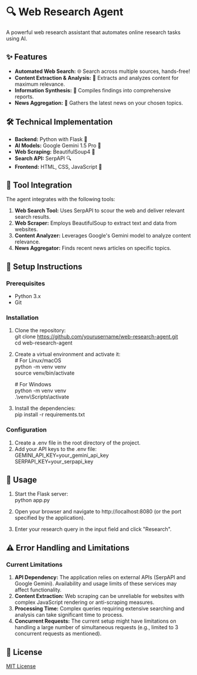 # **🔍 Web Research Agent**

A powerful web research assistant that automates online research tasks using AI.

## **✨ Features**

* **Automated Web Search:** 🌐 Search across multiple sources, hands-free\!  
* **Content Extraction & Analysis:** 🧠 Extracts and analyzes content for maximum relevance.  
* **Information Synthesis:** 📝 Compiles findings into comprehensive reports.  
* **News Aggregation:** 📰 Gathers the latest news on your chosen topics.

## **🛠️ Technical Implementation**

* **Backend:** Python with Flask 🐍  
* **AI Models:** Google Gemini 1.5 Pro 🤖  
* **Web Scraping:** BeautifulSoup4 🍜  
* **Search API:** SerpAPI 🔍  
* **Frontend:** HTML, CSS, JavaScript 🎨

## **🔗 Tool Integration**

The agent integrates with the following tools:

1. **Web Search Tool:** Uses SerpAPI to scour the web and deliver relevant search results.  
2. **Web Scraper:** Employs BeautifulSoup to extract text and data from websites.  
3. **Content Analyzer:** Leverages Google's Gemini model to analyze content relevance.  
4. **News Aggregator:** Finds recent news articles on specific topics.

## **🚀 Setup Instructions**

### **Prerequisites**

* Python 3.x  
* Git

### **Installation**

1. Clone the repository:  
   git clone https://github.com/yourusername/web-research-agent.git  
   cd web-research-agent

2. Create a virtual environment and activate it:  
   \# For Linux/macOS  
   python \-m venv venv  
   source venv/bin/activate

   \# For Windows  
   python \-m venv venv  
   .\\venv\\Scripts\\activate

3. Install the dependencies:  
   pip install \-r requirements.txt

### **Configuration**

1. Create a .env file in the root directory of the project.  
2. Add your API keys to the .env file:  
   GEMINI\_API\_KEY=your\_gemini\_api\_key  
   SERPAPI\_KEY=your\_serpapi\_key

## **🎯 Usage**

1. Start the Flask server:  
   python app.py

2. Open your browser and navigate to http://localhost:8080 (or the port specified by the application).  
3. Enter your research query in the input field and click "Research".

## **⚠️ Error Handling and Limitations**

### **Current Limitations**

1. **API Dependency:** The application relies on external APIs (SerpAPI and Google Gemini). Availability and usage limits of these services may affect functionality.  
2. **Content Extraction:** Web scraping can be unreliable for websites with complex JavaScript rendering or anti-scraping measures.  
3. **Processing Time:** Complex queries requiring extensive searching and analysis can take significant time to process.  
4. **Concurrent Requests:** The current setup might have limitations on handling a large number of simultaneous requests (e.g., limited to 3 concurrent requests as mentioned).

## **📜 License**

[MIT License](http://docs.google.com/LICENSE)